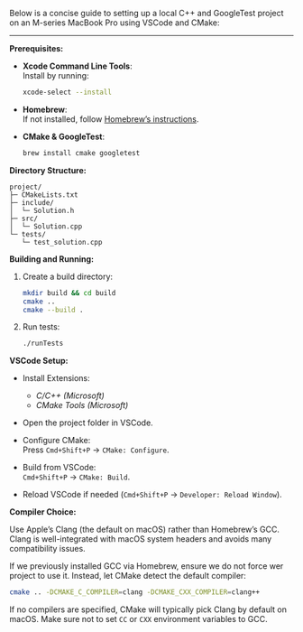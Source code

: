 Below is a concise guide to setting up a local C++ and GoogleTest project on an M-series MacBook Pro using VSCode and CMake:

---

**Prerequisites:**
- **Xcode Command Line Tools**:  
  Install by running:
  ```bash
  xcode-select --install
  ```
- **Homebrew**:  
  If not installed, follow [Homebrew’s instructions](https://brew.sh).

- **CMake & GoogleTest**:  
  ```bash
  brew install cmake googletest
  ```

**Directory Structure:**
```
project/
├─ CMakeLists.txt
├─ include/
│  └─ Solution.h
├─ src/
│  └─ Solution.cpp
└─ tests/
   └─ test_solution.cpp
```

**Building and Running:**
1. Create a build directory:
   ```bash
   mkdir build && cd build
   cmake ..
   cmake --build .
   ```
   
2. Run tests:
   ```bash
   ./runTests
   ```

**VSCode Setup:**
- Install Extensions:  
  - *C/C++ (Microsoft)*  
  - *CMake Tools (Microsoft)*  

- Open the project folder in VSCode.
- Configure CMake:  
  Press `Cmd+Shift+P` → `CMake: Configure`.
- Build from VSCode:  
  `Cmd+Shift+P` → `CMake: Build`.
- Reload VSCode if needed (`Cmd+Shift+P` → `Developer: Reload Window`).


**Compiler Choice:**

Use Apple’s Clang (the default on macOS) rather than Homebrew’s GCC. Clang is well-integrated with macOS system headers and avoids many compatibility issues.

If we previously installed GCC via Homebrew, ensure we do not force wer project to use it. Instead, let CMake detect the default compiler:

```bash
cmake .. -DCMAKE_C_COMPILER=clang -DCMAKE_CXX_COMPILER=clang++
```

If no compilers are specified, CMake will typically pick Clang by default on macOS. Make sure not to set `CC` or `CXX` environment variables to GCC.